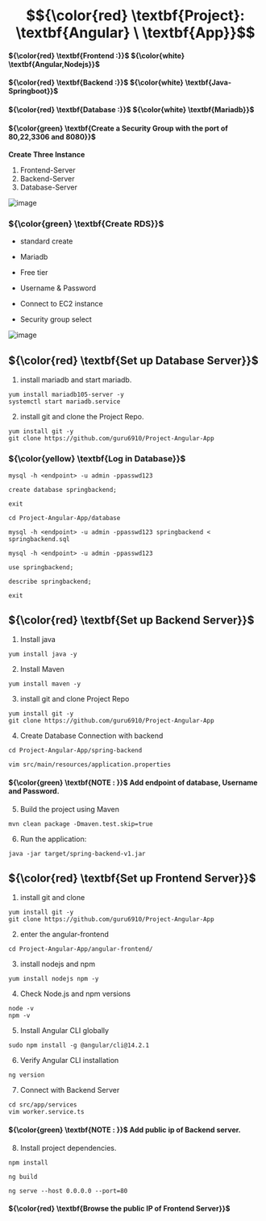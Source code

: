 # $${\color{red} \textbf{Project}: \textbf{Angular} \ \textbf{App}}$$

#### ${\color{red} \textbf{Frontend :}}$  ${\color{white} \textbf{Angular,Nodejs}}$
#### ${\color{red} \textbf{Backend :}}$  ${\color{white} \textbf{Java-Springboot}}$
#### ${\color{red} \textbf{Database :}}$  ${\color{white} \textbf{Mariadb}}$




#### ${\color{green} \textbf{Create a Security Group with the port of 80,22,3306 and 8080}}$

**Create Three Instance**

1. Frontend-Server
2. Backend-Server
3. Database-Server
   
![image](https://github.com/guru6910/Project-Angular-App/assets/169146749/f8d1ab54-37c3-4874-b95e-bd48aae68905)


### ${\color{green} \textbf{Create RDS}}$
- standard create

- Mariadb

- Free tier

- Username & Password

- Connect to EC2 instance

- Security group select 

![image](https://github.com/guru6910/Project-Angular-App/assets/169146749/f6c1561b-6d2d-45a0-beed-223e6a5cedcb)



## ${\color{red} \textbf{Set up Database Server}}$

1. install mariadb and start mariadb.
````
yum install mariadb105-server -y
systemctl start mariadb.service
````
2. install git and clone the Project Repo.
````
yum install git -y
git clone https://github.com/guru6910/Project-Angular-App
````
### ${\color{yellow} \textbf{Log in Database}}$

````
mysql -h <endpoint> -u admin -ppasswd123
````
````
create database springbackend;
````
````
exit
````
````
cd Project-Angular-App/database
````
````
mysql -h <endpoint> -u admin -ppasswd123 springbackend < springbackend.sql
````
````
mysql -h <endpoint> -u admin -ppasswd123
````
````
use springbackend;
````
````
describe springbackend;
````
````
exit
````

## ${\color{red} \textbf{Set up Backend Server}}$

1. Install java 
````
yum install java -y
````
2. Install Maven 
````
yum install maven -y
````
3. install git and clone Project Repo
````
yum install git -y
git clone https://github.com/guru6910/Project-Angular-App
````
4. Create Database Connection with backend
````
cd Project-Angular-App/spring-backend
````
````
vim src/main/resources/application.properties
````
#### ${\color{green} \textbf{NOTE : }}$ Add endpoint of database, Username and Password.


5. Build the project using Maven
````
mvn clean package -Dmaven.test.skip=true
````
6. Run the application:
````
java -jar target/spring-backend-v1.jar
````

## ${\color{red} \textbf{Set up Frontend Server}}$

1. install git and clone
````
yum install git -y
git clone https://github.com/guru6910/Project-Angular-App
````
2. enter the angular-frontend
````
cd Project-Angular-App/angular-frontend/
````
3. install nodejs and npm
````
yum install nodejs npm -y
````
4. Check Node.js and npm versions
````
node -v
npm -v
````
5. Install Angular CLI globally
````
sudo npm install -g @angular/cli@14.2.1
````
6. Verify Angular CLI installation
````
ng version
````
7. Connect with Backend Server  
````
cd src/app/services
vim worker.service.ts
````
#### ${\color{green} \textbf{NOTE : }}$ Add public ip of Backend server.

8. Install project dependencies.
````
npm install
````
````
ng build
````
````
ng serve --host 0.0.0.0 --port=80
````
#### ${\color{red} \textbf{Browse the public IP of Frontend Server}}$

